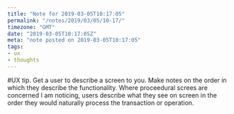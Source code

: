 ```yaml
---
title: "Note for 2019-03-05T10:17:05"
permalink: "/notes/2019/03/05/10-17/"
timezone: "GMT"
date: "2019-03-05T10:17:05Z"
meta: "note posted on 2019-03-05T10:17:05"
tags:
- ux
- thoughts
---
```

#UX tip. Get a user to describe a screen to you. Make notes on the order in which they describe the functionality. Where proceedural screes are concerned I am noticing, users describe what they see on screen in the order they would naturally process the transaction or operation.
